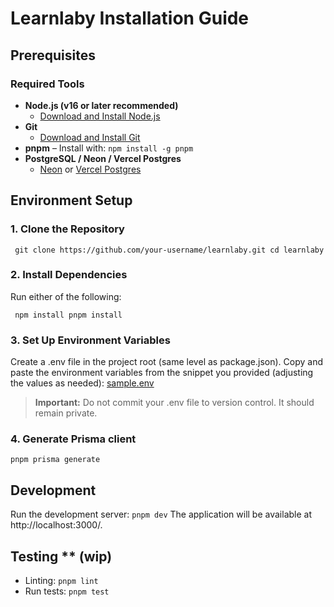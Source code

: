 # Learnlaby Installation Guide

## Prerequisites

### Required Tools
- **Node.js (v16 or later recommended)**  
  - [Download and Install Node.js](https://nodejs.org/)
- **Git**
  - [Download and Install Git](https://git-scm.com/downloads)
- **pnpm** – Install with:
```npm install -g pnpm```
- **PostgreSQL / Neon / Vercel Postgres**  
  - [Neon](https://neon.tech/) or [Vercel Postgres](https://vercel.com/postgres)


## Environment Setup

### 1. Clone the Repository
``
git clone https://github.com/your-username/learnlaby.git
cd learnlaby``

### 2. Install Dependencies 
Run either of the following:

``
npm install
pnpm install``

### 3. Set Up Environment Variables
Create a .env file in the project root (same level as package.json). Copy and paste the environment variables from the snippet you provided (adjusting the values as needed):
[sample.env](https://github.com/Learnlaby/learnlaby/blob/main/sample.env)
> **Important:** Do not commit your .env file to version control. It should remain private.

### 4. Generate Prisma client
``pnpm prisma generate``


## Development
Run the development server:
``pnpm dev``
The application will be available at http://localhost:3000/.


## Testing ** (wip)
- Linting:
``pnpm lint``
- Run tests:
``pnpm test``

